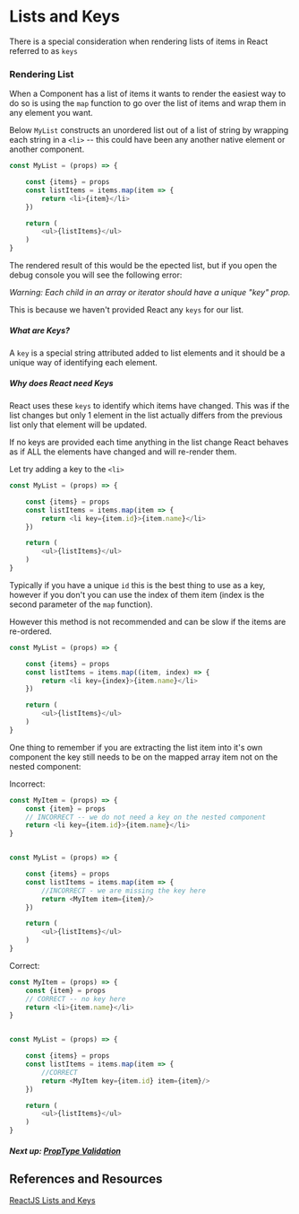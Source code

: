 # Lists and Keys

There is a special consideration when rendering lists of items in React referred to as `keys`


### Rendering List

When a Component has a list of items it wants to render the easiest way to do so is using the `map` function to go over
the list of items and wrap them in any element you want.

Below `MyList` constructs an unordered list out of a list of string by wrapping each string in a `<li>` -- this could have
been any another native element or another component.

```javascript 1.8
const MyList = (props) => {

    const {items} = props
    const listItems = items.map(item => {
        return <li>{item}</li>
    })

    return (
        <ul>{listItems}</ul>
    )
}
```

The rendered result of this would be the epected list, but if you open the debug console you will see the following error:

<cite>Warning: Each child in an array or iterator should have a unique "key" prop.</cite>

This is because we haven't provided React any `keys` for our list.

##### What are Keys?

A `key` is a special string attributed added to list elements and it should be a unique way of identifying each element.

##### Why does React need Keys

React uses these `keys` to identify which items have changed. This was if the list changes but only 1 element in the list
actually differs from the previous list only that element will be updated.

If no keys are provided each time anything in the list change React behaves as if ALL the elements have changed and will re-render them.

Let try adding a key to the `<li>`

```javascript 1.8
const MyList = (props) => {

    const {items} = props
    const listItems = items.map(item => {
        return <li key={item.id}>{item.name}</li>
    })

    return (
        <ul>{listItems}</ul>
    )
}
```

Typically if you have a unique `id` this is the best thing to use as a key, however if you don't you can use the index of
them item (index is the second parameter of the `map` function).

However this method is not recommended and can be slow if the items are re-ordered.

```javascript 1.8
const MyList = (props) => {

    const {items} = props
    const listItems = items.map((item, index) => {
        return <li key={index}>{item.name}</li>
    })

    return (
        <ul>{listItems}</ul>
    )
}
```

One thing to remember if you are extracting the list item into it's own component the key still needs to be on the mapped
array item not on the nested component:

Incorrect:

```javascript 1.8
const MyItem = (props) => {
    const {item} = props
    // INCORRECT -- we do not need a key on the nested component
    return <li key={item.id}>{item.name}</li>
}


const MyList = (props) => {

    const {items} = props
    const listItems = items.map(item => {
        //INCORRECT - we are missing the key here
        return <MyItem item={item}/>
    })

    return (
        <ul>{listItems}</ul>
    )
}
```

Correct:

```javascript 1.8
const MyItem = (props) => {
    const {item} = props
    // CORRECT -- no key here
    return <li>{item.name}</li>
}


const MyList = (props) => {

    const {items} = props
    const listItems = items.map(item => {
        //CORRECT
        return <MyItem key={item.id} item={item}/>
    })

    return (
        <ul>{listItems}</ul>
    )
}

```

##### Next up: [PropType Validation](../7_proptype_validation)

## References and Resources

[ReactJS Lists and Keys](https://reactjs.org/docs/lists-and-keys.html)
